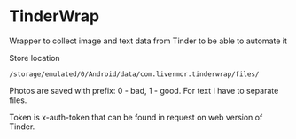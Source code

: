 # TinderWrap
Wrapper to collect image and text data from Tinder to be able to automate it

Store location
```
/storage/emulated/0/Android/data/com.livermor.tinderwrap/files/
```

Photos are saved with prefix: 0 - bad, 1 - good.
For text I have to separate files.

Token is x-auth-token that can be found in request on web version of Tinder.
